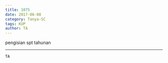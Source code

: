 ```yaml
---
title: 1075
date: 2017-06-08
category: Tanya-SC
tags: KUP
author: TA
---
```


pengisian spt tahunan

---



`TA`

